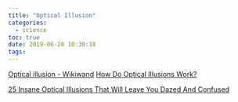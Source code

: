 ```yaml
---
title: "Optical Illusion"
categories:
  - science
toc: true
date: 2019-06-20 10:30:18
tags:
---
```


[Optical illusion - Wikiwand](https://www.wikiwand.com/en/Optical_illusion)
[How Do Optical Illusions Work?](https://www.verywellmind.com/optical-illusions-4020333)

[25 Insane Optical Illusions That Will Leave You Dazed And Confused](https://list25.com/25-incredible-optical-illusions/)
